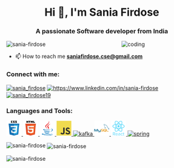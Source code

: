 <h1 align="center">Hi 👋, I'm Sania Firdose</h1>
<h3 align="center">A passionate Software developer from India</h3>

<img align="right" alt="coding" width="200" src="https://github.com/user-attachments/assets/acf8dca0-703d-4449-a61c-c0691a65f5b3">

<p align="left"> <img src="https://komarev.com/ghpvc/?username=sania-firdose&label=Profile%20views&color=0e75b6&style=flat" alt="sania-firdose" /> </p>

- 📫 How to reach me **saniafirdose.cse@gmail.com**

<h3 align="left">Connect with me:</h3>
<p align="left">
<a href="https://twitter.com/sania_firdose" target="blank"><img align="center" src="https://raw.githubusercontent.com/rahuldkjain/github-profile-readme-generator/master/src/images/icons/Social/twitter.svg" alt="sania_firdose" height="30" width="40" /></a>
<a href="https://linkedin.com/in/https://www.linkedin.com/in/sania-firdose" target="blank"><img align="center" src="https://raw.githubusercontent.com/rahuldkjain/github-profile-readme-generator/master/src/images/icons/Social/linked-in-alt.svg" alt="https://www.linkedin.com/in/sania-firdose" height="30" width="40" /></a>
<a href="https://instagram.com/sania_firdose19" target="blank"><img align="center" src="https://raw.githubusercontent.com/rahuldkjain/github-profile-readme-generator/master/src/images/icons/Social/instagram.svg" alt="sania_firdose19" height="30" width="40" /></a>
</p>

<h3 align="left">Languages and Tools:</h3>
<p align="left"> <a href="https://www.w3schools.com/css/" target="_blank" rel="noreferrer"> <img src="https://raw.githubusercontent.com/devicons/devicon/master/icons/css3/css3-original-wordmark.svg" alt="css3" width="40" height="40"/> </a> <a href="https://www.w3.org/html/" target="_blank" rel="noreferrer"> <img src="https://raw.githubusercontent.com/devicons/devicon/master/icons/html5/html5-original-wordmark.svg" alt="html5" width="40" height="40"/> </a> <a href="https://www.java.com" target="_blank" rel="noreferrer"> <img src="https://raw.githubusercontent.com/devicons/devicon/master/icons/java/java-original.svg" alt="java" width="40" height="40"/> </a> <a href="https://developer.mozilla.org/en-US/docs/Web/JavaScript" target="_blank" rel="noreferrer"> <img src="https://raw.githubusercontent.com/devicons/devicon/master/icons/javascript/javascript-original.svg" alt="javascript" width="40" height="40"/> </a> <a href="https://kafka.apache.org/" target="_blank" rel="noreferrer"> <img src="https://www.vectorlogo.zone/logos/apache_kafka/apache_kafka-icon.svg" alt="kafka" width="40" height="40"/> </a> <a href="https://www.mysql.com/" target="_blank" rel="noreferrer"> <img src="https://raw.githubusercontent.com/devicons/devicon/master/icons/mysql/mysql-original-wordmark.svg" alt="mysql" width="40" height="40"/> </a> <a href="https://reactjs.org/" target="_blank" rel="noreferrer"> <img src="https://raw.githubusercontent.com/devicons/devicon/master/icons/react/react-original-wordmark.svg" alt="react" width="40" height="40"/> </a> <a href="https://spring.io/" target="_blank" rel="noreferrer"> <img src="https://www.vectorlogo.zone/logos/springio/springio-icon.svg" alt="spring" width="40" height="40"/> </a> </p>

<p><img align="left" src="https://github-readme-stats.vercel.app/api/top-langs?username=sania-firdose&show_icons=true&locale=en&layout=compact" alt="sania-firdose" /></p>

<p>&nbsp;<img align="center" src="https://github-readme-stats.vercel.app/api?username=sania-firdose&show_icons=true&locale=en" alt="sania-firdose" /></p>

<p><img align="center" src="https://github-readme-streak-stats.herokuapp.com/?user=sania-firdose&" alt="sania-firdose" /></p>
